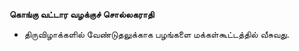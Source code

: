 **கொங்கு வட்டார வழக்குச் சொல்லகராதி**
- திருவிழாக்களில் வேண்டுதலுக்காக பழங்களை மக்கள்கூட்டத்தில் வீசுவது.

